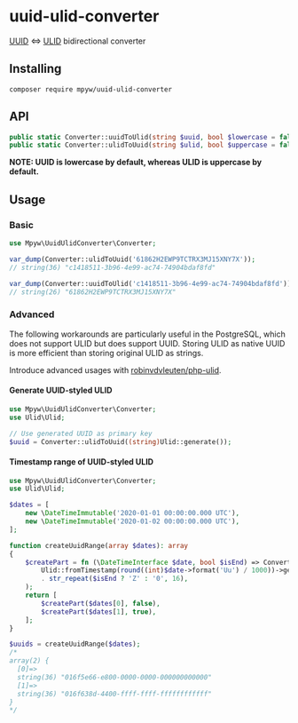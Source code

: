 # uuid-ulid-converter

[UUID](https://datatracker.ietf.org/doc/html/rfc4122) &lt;=&gt; [ULID](https://github.com/ulid/spec) bidirectional converter

## Installing

```
composer require mpyw/uuid-ulid-converter
```

## API

```php
public static Converter::uuidToUlid(string $uuid, bool $lowercase = false): string
public static Converter::ulidToUuid(string $ulid, bool $uppercase = false): string
```

**NOTE: UUID is lowercase by default, whereas ULID is uppercase by default.**

## Usage

### Basic

```php
use Mpyw\UuidUlidConverter\Converter;

var_dump(Converter::ulidToUuid('61862H2EWP9TCTRX3MJ15XNY7X'));
// string(36) "c1418511-3b96-4e99-ac74-74904bdaf8fd"

var_dump(Converter::uuidToUlid('c1418511-3b96-4e99-ac74-74904bdaf8fd'));
// string(26) "61862H2EWP9TCTRX3MJ15XNY7X"
```

### Advanced

The following workarounds are particularly useful in the PostgreSQL,
which does not support ULID but does support UUID.
Storing ULID as native UUID is more efficient than storing original ULID as strings.

Introduce advanced usages with [robinvdvleuten/php-ulid](https://github.com/robinvdvleuten/php-ulid).

#### Generate UUID-styled ULID

```php
use Mpyw\UuidUlidConverter\Converter;
use Ulid\Ulid;

// Use generated UUID as primary key
$uuid = Converter::ulidToUuid((string)Ulid::generate());
```

#### Timestamp range of UUID-styled ULID

```php
use Mpyw\UuidUlidConverter\Converter;
use Ulid\Ulid;

$dates = [
    new \DateTimeImmutable('2020-01-01 00:00:00.000 UTC'),
    new \DateTimeImmutable('2020-01-02 00:00:00.000 UTC'),
];

function createUuidRange(array $dates): array
{
    $createPart = fn (\DateTimeInterface $date, bool $isEnd) => Converter::ulidToUuid(
        Ulid::fromTimestamp(round((int)$date->format('Uu') / 1000))->getTime()
        . str_repeat($isEnd ? 'Z' : '0', 16),
    );
    return [
        $createPart($dates[0], false),
        $createPart($dates[1], true),
    ];
}

$uuids = createUuidRange($dates);
/*
array(2) {
  [0]=>
  string(36) "016f5e66-e800-0000-0000-000000000000"
  [1]=>
  string(36) "016f638d-4400-ffff-ffff-ffffffffffff"
}
*/
```
